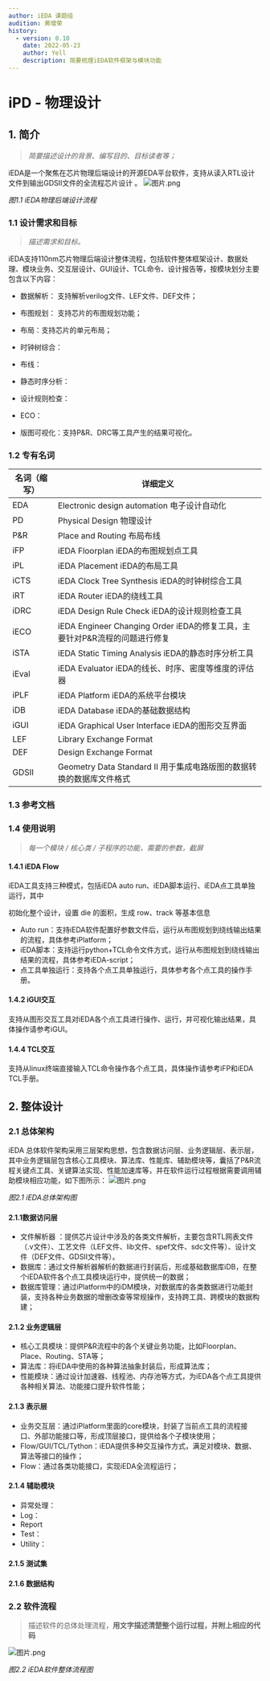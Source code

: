 ```yaml
---
author: iEDA 课题组
audition: 黄增荣
history:
  - version: 0.10
    date: 2022-05-23
    author: Yell
    description: 简要梳理iEDA软件框架与模块功能
---
```


# iPD - 物理设计

## 1. 简介

> *简要描述设计的背景、编写目的、目标读者等；*

iEDA是一个聚焦在芯片物理后端设计的开源EDA平台软件，支持从读入RTL设计文件到输出GDSII文件的全流程芯片设计 。
![图片.png](https://images.gitee.com/uploads/images/2022/0523/160455_c9234b08_1737075.png)

*图1.1* *iEDA物理后端设计流程*

### 1.1 设计需求和目标

> *描述需求和目标。*

iEDA支持110nm芯片物理后端设计整体流程，包括软件整体框架设计、数据处理、模块业务、交互层设计、GUI设计、TCL命令、设计报告等，按模块划分主要包含以下内容：

* 数据解析： 支持解析verilog文件、LEF文件、DEF文件；
* 布图规划： 支持芯片的布图规划功能；

* 布局：支持芯片的单元布局；
* 时钟树综合：

* 布线：
* 静态时序分析：

* 设计规则检查：
* ECO：

* 版图可视化：支持P&R、DRC等工具产生的结果可视化。

### 1.2 专有名词

| **名词（缩写）** | **详细定义**                                                         |
| ---------------------- | -------------------------------------------------------------------------- |
| EDA                    | Electronic design automation  电子设计自动化                               |
| PD                     | Physical Design 物理设计                                                   |
| P&R                    | Place and Routing 布局布线                                                 |
| iFP                    | iEDA Floorplan iEDA的布图规划点工具                                        |
| iPL                    | iEDA Placement iEDA的布局工具                                              |
| iCTS                   | iEDA Clock Tree Synthesis iEDA的时钟树综合工具                             |
| iRT                    | iEDA Router iEDA的绕线工具                                                 |
| iDRC                   | iEDA  Design Rule Check iEDA的设计规则检查工具                             |
| iECO                   | iEDA Engineer Changing Order iEDA的修复工具，主要针对P&R流程的问题进行修复 |
| iSTA                   | iEDA Static  Timing Analysis iEDA的静态时序分析工具                        |
| iEval                  | iEDA Evaluator iEDA的线长、时序、密度等维度的评估器                        |
| iPLF                   | iEDA Platform iEDA的系统平台模块                                           |
| iDB                    | iEDA Database iEDA的基础数据结构                                           |
| iGUI                   | iEDA Graphical User Interface iEDA的图形交互界面                           |
| LEF                    | Library Exchange Format                                                    |
| DEF                    | Design Exchange Format                                                     |
| GDSII                  | Geometry Data Standard II 用于集成电路版图的数据转换的数据库文件格式       |

### 1.3 参考文档

### 1.4 使用说明

> *每一个模块*  */*  *核心类*  */* *子程序的功能，需要的参数，截屏*

#### 1.4.1 iEDA Flow

iEDA工具支持三种模式，包括iEDA auto run、iEDA脚本运行、iEDA点工具单独运行，其中

初始化整个设计，设置 die 的面积，生成 row、track 等基本信息

* Auto run：支持iEDA软件配置好参数文件后，运行从布图规划到绕线输出结果的流程，具体参考iPlatform；
* iEDA脚本：支持运行python+TCL命令文件方式，运行从布图规划到绕线输出结果的流程，具体参考iEDA-script；
* 点工具单独运行：支持各个点工具单独运行，具体参考各个点工具的操作手册。

#### 1.4.2 iGUI交互

支持从图形交互工具对iEDA各个点工具进行操作、运行，并可视化输出结果，具体操作请参考iGUI。

#### 1.4.4 TCL交互

支持从linux终端直接输入TCL命令操作各个点工具，具体操作请参考iFP和iEDA TCL手册。

## 2. 整体设计

### 2.1 总体架构

iEDA 总体软件架构采用三层架构思想，包含数据访问层、业务逻辑层、表示层，其中业务逻辑层包含核心工具模块、算法库、性能库、辅助模块等，囊括了P&R流程关键点工具、关键算法实现、性能加速库等，并在软件运行过程根据需要调用辅助模块相应功能，如下图所示：
![图片.png](https://images.gitee.com/uploads/images/2022/0523/111637_47997da8_1737075.png)

*图2.1 iEDA总体架构图*

#### 2.1.1数据访问层

* 文件解析器 ：提供芯片设计中涉及的各类文件解析，主要包含RTL网表文件（.v文件）、工艺文件（LEF文件、lib文件、spef文件、sdc文件等）、设计文件（DEF文件、GDSII文件等）。
* 数据库：通过文件解析器解析的数据进行封装后，形成基础数据库iDB，在整个iEDA软件各个点工具模块运行中，提供统一的数据；
* 数据库管理：通过iPlatform中的iDM模块，对数据库的各类数据进行功能封装，支持各种业务数据的增删改查等常规操作，支持跨工具、跨模块的数据构建；

#### 2.1.2 业务逻辑层

* 核心工具模块：提供P&R流程中的各个关键业务功能，比如Floorplan、Place、Routing、STA等；
* 算法库：将iEDA中使用的各种算法抽象封装后，形成算法库；
* 性能模块：通过设计加速器、线程池、内存池等方式，为iEDA各个点工具提供各种相关算法、功能接口提升软件性能；

#### 2.1.3 表示层

* 业务交互层：通过iPlatform里面的core模块，封装了当前点工具的流程接口、外部功能接口等，形成顶层接口，提供给各个子模块使用；
* Flow/GUI/TCL/Tython：iEDA提供多种交互操作方式，满足对模块、数据、算法等接口的操作；
* Flow：通过各类功能接口，实现iEDA全流程运行；

#### 2.1.4 辅助模块

* 异常处理：
* Log：
* Report
* Test：
* Utility：

#### 2.1.5 测试集

#### 2.1.6 数据结构

### 2.2 软件流程

> 描述软件的总体处理流程，**用文字描述清楚整个运行过程，并附上相应的代码**

![图片.png](https://images.gitee.com/uploads/images/2022/0523/111823_6cc2a108_1737075.png)

*图2.2 iEDA软件整体流程图*
